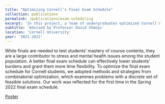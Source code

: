 ```yaml
---
title: "Optimizing Cornell’s Final Exam Schedule"
collection: publications
permalink: /publications/exam-scheduling
excerpt: 'In this project, a team of undergraduates optimized Cornell's final exam schedule in a three-step fashion using integer programming and heuristics. I explored a TSP approach to reduce conflicts by assigning class to block and block to time together. Furthermore, I analyzed various metrics, especially in the discussion of deviating from a fixed timetable.'
subtitle: 'Advised by Professor David Shmoys'
location: 'Cornell University'
year: '2021-2022'
---
```

While finals are needed to test students’ mastery of course contents, they are a large contributor to stress and mental health issues among the student population. A better final exam schedule can effectively lower students’ burdens and grant them more time flexibility. To optimize the final exam schedule for Cornell students, we adopted methods and strategies from combinatorial optimization, which examines problems with a discrete set of feasible solutions. Our work was reflected for the first time in the Spring 2022 final exam schedule. 

[Poster](http://academicpages.github.io/files/scheduling-poster.pdf)